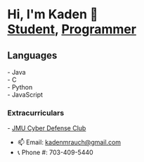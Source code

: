 <h1> Hi, I'm Kaden 👋 
<br/><a href="https://www.jmu.edu/academics/undergraduate/majors/computer-science.shtml">Student</a>, <a href="https://github.com/Kaden-16">Programmer</a>
</h1>

<h2>Languages</h2>
- Java
<br/>
- C
<br/>
- Python
<br/>
- JavaScript
<br/>

<h3>Extracurriculars</h3>
- <a href="[https://www.jmu.edu/academics/undergraduate/majors/computer-science.shtml](https://www.instagram.com/jmu_cdc/)">JMU Cyber Defense Club</a> 
<br/>

- 📫 Email: kadenmrauch@gmail.com
- 📞 Phone #: 703-409-5440
